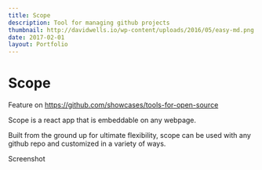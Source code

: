 ```yaml
---
title: Scope
description: Tool for managing github projects
thumbnail: http://davidwells.io/wp-content/uploads/2016/05/easy-md.png
date: 2017-02-01
layout: Portfolio
---
```


# Scope

Feature on https://github.com/showcases/tools-for-open-source

Scope is a react app that is embeddable on any webpage.

Built from the ground up for ultimate flexibility, scope can be used with any github repo and customized in a variety of ways.

Screenshot
